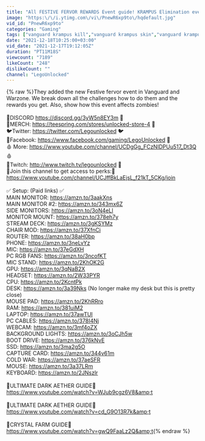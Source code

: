 ```yaml
---
title: "All FESTIVE FERVOR REWARDS Event guide! KRAMPUS Elimination event guide (Vanguard \/ Warzone)"
image: "https:\/\/i.ytimg.com\/vi\/PnewR6xp9to\/hqdefault.jpg"
vid_id: "PnewR6xp9to"
categories: "Gaming"
tags: ["vanguard krampus kill","vanguard krampus skin","vanguard krampus bundle"]
date: "2021-12-18T10:25:00+03:00"
vid_date: "2021-12-17T19:12:05Z"
duration: "PT11M18S"
viewcount: "7189"
likeCount: "248"
dislikeCount: ""
channel: "LegoUnlocked"
---
```

{% raw %}They added the new Festive fervor event in Vanguard and Warzone. We break down all the challenges how to do them and the rewards you get. Also, show how this event affects zombies!<br /><br />📱DISCORD <a rel="nofollow" target="blank" href="https://discord.gg/3yW5n8EY3m">https://discord.gg/3yW5n8EY3m</a> 📱<br />🍌MERCH: <a rel="nofollow" target="blank" href="https://teespring.com/stores/unlocked-store-4">https://teespring.com/stores/unlocked-store-4</a> 🍌<br />🐦Twitter: <a rel="nofollow" target="blank" href="https://twitter.com/Legounlocked">https://twitter.com/Legounlocked</a> 🐦<br />💎Facebook: <a rel="nofollow" target="blank" href="https://www.facebook.com/gaming/LegoUnlocked">https://www.facebook.com/gaming/LegoUnlocked</a> 💎<br />🩸 More: <a rel="nofollow" target="blank" href="https://www.youtube.com/channel/UCDgGg_FCzNIDPUu517_Dt3Q">https://www.youtube.com/channel/UCDgGg_FCzNIDPUu517_Dt3Q</a> 🩸<br />💜Twitch: <a rel="nofollow" target="blank" href="http://www.twitch.tv/legounlocked">http://www.twitch.tv/legounlocked</a> 💜<br />🍌Join this channel to get access to perks:🍌<br /><a rel="nofollow" target="blank" href="https://www.youtube.com/channel/UCJffBkLaEjsL_f21kT_5CKg/join">https://www.youtube.com/channel/UCJffBkLaEjsL_f21kT_5CKg/join</a><br /><br />✅ Setup: (Paid links) ✅<br />MAIN MONITOR: <a rel="nofollow" target="blank" href="https://amzn.to/3aakXns">https://amzn.to/3aakXns</a><br />MAIN MONITOR #2: <a rel="nofollow" target="blank" href="https://amzn.to/343mx6Z">https://amzn.to/343mx6Z</a><br />SIDE MONITORS: <a rel="nofollow" target="blank" href="https://amzn.to/3oN4eLl">https://amzn.to/3oN4eLl</a><br />MONITOR MOUNT: <a rel="nofollow" target="blank" href="https://amzn.to/378eh7y">https://amzn.to/378eh7y</a><br />STREAM DECK: <a rel="nofollow" target="blank" href="https://amzn.to/3gKSYMz">https://amzn.to/3gKSYMz</a><br />CHAIR MOD: <a rel="nofollow" target="blank" href="https://amzn.to/37XfnCi">https://amzn.to/37XfnCi</a><br />ROUTER: <a rel="nofollow" target="blank" href="https://amzn.to/38aH0bp">https://amzn.to/38aH0bp</a><br />PHONE: <a rel="nofollow" target="blank" href="https://amzn.to/3neLvYz">https://amzn.to/3neLvYz</a><br />MIC: <a rel="nofollow" target="blank" href="https://amzn.to/37eGdXH">https://amzn.to/37eGdXH</a><br />PC RGB FANS: <a rel="nofollow" target="blank" href="https://amzn.to/3ncofKT">https://amzn.to/3ncofKT</a><br />MIC STAND: <a rel="nofollow" target="blank" href="https://amzn.to/2KhOK2G">https://amzn.to/2KhOK2G</a><br />GPU: <a rel="nofollow" target="blank" href="https://amzn.to/3qNaB2X">https://amzn.to/3qNaB2X</a><br />HEADSET: <a rel="nofollow" target="blank" href="https://amzn.to/2W33PYR">https://amzn.to/2W33PYR</a><br />CPU: <a rel="nofollow" target="blank" href="https://amzn.to/2KcntPk">https://amzn.to/2KcntPk</a><br />DESK: <a rel="nofollow" target="blank" href="https://amzn.to/3a39Nks">https://amzn.to/3a39Nks</a> (No longer make my desk but this is pretty close)<br />MOUSE PAD: <a rel="nofollow" target="blank" href="https://amzn.to/2KhRRro">https://amzn.to/2KhRRro</a><br />RAM: <a rel="nofollow" target="blank" href="https://amzn.to/381uiM2">https://amzn.to/381uiM2</a><br />LAPTOP: <a rel="nofollow" target="blank" href="https://amzn.to/37awTUI">https://amzn.to/37awTUI</a><br />PC CABLES: <a rel="nofollow" target="blank" href="https://amzn.to/378I4Nj">https://amzn.to/378I4Nj</a><br />WEBCAM: <a rel="nofollow" target="blank" href="https://amzn.to/3mf4oZX">https://amzn.to/3mf4oZX</a><br />BACKGROUND LIGHTS: <a rel="nofollow" target="blank" href="https://amzn.to/3oCJh5w">https://amzn.to/3oCJh5w</a><br />BOOT DRIVE: <a rel="nofollow" target="blank" href="https://amzn.to/376kNvE">https://amzn.to/376kNvE</a><br />SSD: <a rel="nofollow" target="blank" href="https://amzn.to/3ma2g5O">https://amzn.to/3ma2g5O</a><br />CAPTURE CARD: <a rel="nofollow" target="blank" href="https://amzn.to/344v61m">https://amzn.to/344v61m</a><br />COLD WAR: <a rel="nofollow" target="blank" href="https://amzn.to/37aeSFR">https://amzn.to/37aeSFR</a><br />MOUSE: <a rel="nofollow" target="blank" href="https://amzn.to/3a37LRm">https://amzn.to/3a37LRm</a><br />KEYBOARD: <a rel="nofollow" target="blank" href="https://amzn.to/2JNszlr">https://amzn.to/2JNszlr</a><br /><br />💜ULTIMATE DARK AETHER GUIDE💜<br /><a rel="nofollow" target="blank" href="https://www.youtube.com/watch?v=WJub9cgz6V8&amp;t">https://www.youtube.com/watch?v=WJub9cgz6V8&amp;t</a><br /><br />💜ULTIMATE DARK AETHER GUIDE💜<br /><a rel="nofollow" target="blank" href="https://www.youtube.com/watch?v=cd_G9O13R7k&amp;t">https://www.youtube.com/watch?v=cd_G9O13R7k&amp;t</a><br /><br />💜CRYSTAL FARM GUIDE💜<br /><a rel="nofollow" target="blank" href="https://www.youtube.com/watch?v=gwQ9FaaLz2Q&amp;t">https://www.youtube.com/watch?v=gwQ9FaaLz2Q&amp;t</a>{% endraw %}
